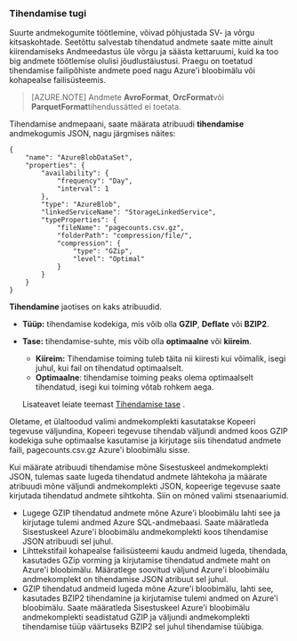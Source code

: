 ### <a name="compression-support"></a>Tihendamise tugi  
Suurte andmekogumite töötlemine, võivad põhjustada SV- ja võrgu kitsaskohtade. Seetõttu salvestab tihendatud andmete saate mitte ainult kiirendamiseks Andmeedastus üle võrgu ja säästa kettaruumi, kuid ka too big andmete töötlemise olulisi jõudlustäiustusi. Praegu on toetatud tihendamise failipõhiste andmete poed nagu Azure'i bloobimälu või kohapealse failisüsteemis.  

> [AZURE.NOTE] Andmete **AvroFormat**, **OrcFormat**või **ParquetFormat**tihendussätted ei toetata. 

Tihendamise andmepaani, saate määrata atribuudi **tihendamise** andmekogumis JSON, nagu järgmises näites:   

    {  
        "name": "AzureBlobDataSet",  
        "properties": {  
            "availability": {  
                "frequency": "Day",  
                "interval": 1  
            },  
            "type": "AzureBlob",  
            "linkedServiceName": "StorageLinkedService",  
            "typeProperties": {  
                "fileName": "pagecounts.csv.gz",  
                "folderPath": "compression/file/",  
                "compression": {  
                    "type": "GZip",  
                    "level": "Optimal"  
                }  
            }  
        }  
    }  
 
**Tihendamine** jaotises on kaks atribuudid.  
  
- **Tüüp:** tihendamise kodekiga, mis võib olla **GZIP**, **Deflate** või **BZIP2**.  
- **Tase:** tihendamise-suhte, mis võib olla **optimaalne** või **kiireim**. 
    - **Kiireim:** Tihendamise toiming tuleb täita nii kiiresti kui võimalik, isegi juhul, kui fail on tihendatud optimaalselt. 
    - **Optimaalne**: tihendamise toiming peaks olema optimaalselt tihendatud, isegi kui toiming võtab rohkem aega. 
    
    Lisateavet leiate teemast [Tihendamise tase](https://msdn.microsoft.com/library/system.io.compression.compressionlevel.aspx) . 

Oletame, et ülaltoodud valimi andmekomplekti kasutatakse Kopeeri tegevuse väljundina, Kopeeri tegevuse tihendab väljundi andmed koos GZIP kodekiga suhe optimaalse kasutamise ja kirjutage siis tihendatud andmete faili, pagecounts.csv.gz Azure'i bloobimälu sisse.   

Kui määrate atribuudi tihendamise mõne Sisestuskeel andmekomplekti JSON, tulemas saate lugeda tihendatud andmete lähtekoha ja määrate atribuudi mõne väljundi andmekomplekti JSON, kopeerige tegevuse saate kirjutada tihendatud andmete sihtkohta. Siin on mõned valimi stsenaariumid. 

- Lugege GZIP tihendatud andmete mõne Azure'i bloobimälu lahti see ja kirjutage tulemi andmed Azure SQL-andmebaasi. Saate määratleda Sisestuskeel Azure'i bloobimälu andmekomplekti koos tihendamise JSON atribuudi sel juhul. 
- Lihttekstifail kohapealse failisüsteemi kaudu andmeid lugeda, tihendada, kasutades GZip vorming ja kirjutamise tihendatud andmete maht on Azure'i bloobimälu. Määratlege soovitud väljund Azure'i bloobimälu andmekomplekt on tihendamise JSON atribuut sel juhul.  
- GZIP tihendatud andmeid lugeda mõne Azure'i bloobimälu, lahti see, kasutades BZIP2 tihendamine ja kirjutamise tulemi andmed on Azure'i bloobimälu. Saate määratleda Sisestuskeel Azure'i bloobimälu andmekomplekti seadistatud GZIP ja väljundi andmekomplekti tihendamise tüüp väärtuseks BZIP2 sel juhul tihendamise tüübiga.   
